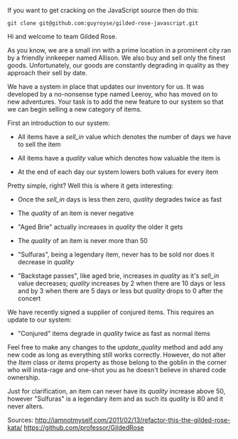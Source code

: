 If you want to get cracking on the JavaScript source then do this:

    git clone git@github.com:guyroyse/gilded-rose-javascript.git

Hi and welcome to team Gilded Rose.

As you know, we are a small inn with a prime location in a prominent city ran
by a friendly innkeeper named Allison. We also buy and sell only the finest
goods. Unfortunately, our goods are constantly degrading in quality as they
approach their sell by date.

We have a system in place that updates our inventory for us. It was developed
by a no-nonsense type named Leeroy, who has moved on to new adventures. Your
task is to add the new feature to our system so that we can begin selling a
new category of items.

First an introduction to our system:

- All items have a _sell_in_ value which denotes the number of days we have to
  sell the item

- All items have a _quality_ value which denotes how valuable the item is

- At the end of each day our system lowers both values for every item

Pretty simple, right? Well this is where it gets interesting:

- Once the _sell_in_ days is less then zero, _quality_ degrades twice as fast

- The _quality_ of an item is never negative

- "Aged Brie" actually increases in _quality_ the older it gets

- The _quality_ of an item is never more than 50

- "Sulfuras", being a legendary item, never has to be sold nor does it
  decrease in _quality_

- "Backstage passes", like aged brie, increases in _quality_ as it's _sell_in_
  value decreases; _quality_ increases by 2 when there are 10 days or less
  and by 3 when there are 5 days or less but _quality_ drops to 0 after the
  concert

We have recently signed a supplier of conjured items. This requires an update
to our system:

- "Conjured" items degrade in _quality_ twice as fast as normal items

Feel free to make any changes to the _update_quality_ method and add any new
code as long as everything still works correctly. However, do not alter the
_Item_ class or _items_ property as those belong to the goblin in the corner
who will insta-rage and one-shot you as he doesn't believe in shared code
ownership.

Just for clarification, an item can never have its _quality_ increase above 50,
however "Sulfuras" is a legendary item and as such its _quality_ is 80 and it
never alters.

Sources:
<http://iamnotmyself.com/2011/02/13/refactor-this-the-gilded-rose-kata/>
<https://github.com/professor/GildedRose>
